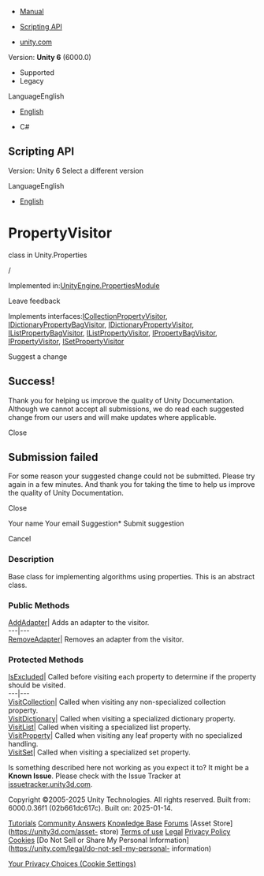 [ ]()

  * [Manual](../Manual/index.html)
  * [Scripting API](../ScriptReference/index.html)

  * [unity.com](https://unity.com/)

Version: **Unity 6** (6000.0)

  * Supported
  * Legacy

LanguageEnglish

  * [English]()

  * C#

[ ](https://docs.unity3d.com)

## Scripting API

Version: Unity 6 Select a different version

LanguageEnglish

  * [English]()

# PropertyVisitor

class in Unity.Properties

/

Implemented
in:[UnityEngine.PropertiesModule](UnityEngine.PropertiesModule.html)

Leave feedback

  

Implements
interfaces:[ICollectionPropertyVisitor](Unity.Properties.ICollectionPropertyVisitor.html),
[IDictionaryPropertyBagVisitor](Unity.Properties.IDictionaryPropertyBagVisitor.html),
[IDictionaryPropertyVisitor](Unity.Properties.IDictionaryPropertyVisitor.html),
[IListPropertyBagVisitor](Unity.Properties.IListPropertyBagVisitor.html),
[IListPropertyVisitor](Unity.Properties.IListPropertyVisitor.html),
[IPropertyBagVisitor](Unity.Properties.IPropertyBagVisitor.html),
[IPropertyVisitor](Unity.Properties.IPropertyVisitor.html),
[ISetPropertyVisitor](Unity.Properties.ISetPropertyVisitor.html)

Suggest a change

## Success!

Thank you for helping us improve the quality of Unity Documentation. Although
we cannot accept all submissions, we do read each suggested change from our
users and will make updates where applicable.

Close

## Submission failed

For some reason your suggested change could not be submitted. Please <a>try
again</a> in a few minutes. And thank you for taking the time to help us
improve the quality of Unity Documentation.

Close

Your name Your email Suggestion* Submit suggestion

Cancel

[ ]()

### Description

Base class for implementing algorithms using properties. This is an abstract
class.

### Public Methods

[AddAdapter](Unity.Properties.PropertyVisitor.AddAdapter.html)|  Adds an
adapter to the visitor.  
---|---  
[RemoveAdapter](Unity.Properties.PropertyVisitor.RemoveAdapter.html)|  Removes
an adapter from the visitor.  
  
### Protected Methods

[IsExcluded](Unity.Properties.PropertyVisitor.IsExcluded.html)|  Called before
visiting each property to determine if the property should be visited.  
---|---  
[VisitCollection](Unity.Properties.PropertyVisitor.VisitCollection.html)|
Called when visiting any non-specialized collection property.  
[VisitDictionary](Unity.Properties.PropertyVisitor.VisitDictionary.html)|
Called when visiting a specialized dictionary property.  
[VisitList](Unity.Properties.PropertyVisitor.VisitList.html)|  Called when
visiting a specialized list property.  
[VisitProperty](Unity.Properties.PropertyVisitor.VisitProperty.html)|  Called
when visiting any leaf property with no specialized handling.  
[VisitSet](Unity.Properties.PropertyVisitor.VisitSet.html)|  Called when
visiting a specialized set property.  
  
Is something described here not working as you expect it to? It might be a
**Known Issue**. Please check with the Issue Tracker at
[issuetracker.unity3d.com](https://issuetracker.unity3d.com).

Copyright ©2005-2025 Unity Technologies. All rights reserved. Built from:
6000.0.36f1 (02b661dc617c). Built on: 2025-01-14.

[Tutorials](https://unity3d.com/learn) [Community
Answers](https://answers.unity3d.com) [Knowledge
Base](https://support.unity3d.com/hc/en-us)
[Forums](https://forum.unity3d.com) [Asset Store](https://unity3d.com/asset-
store) [Terms of use](https://docs.unity3d.com/Manual/TermsOfUse.html)
[Legal](https://unity.com/legal) [Privacy
Policy](https://unity.com/legal/privacy-policy)
[Cookies](https://unity.com/legal/cookie-policy) [Do Not Sell or Share My
Personal Information](https://unity.com/legal/do-not-sell-my-personal-
information)

[Your Privacy Choices (Cookie Settings)](javascript:void\(0\);)

